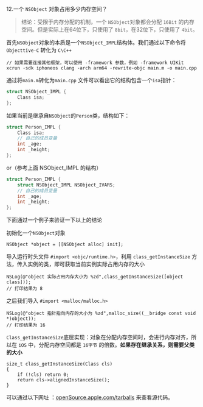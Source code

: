 12.一个 `NSObject` 对象占用多少内存空间？

> 结论：受限于内存分配的机制，一个 `NSObject`对象都会分配 `16Bit` 的内存空间。但是实际上在64位下，只使用了 `8bit`，在32位下，只使用了 `4bit`。


首先`NSObject`对象的本质是一个`NSObject_IMPL`结构体。我们通过以下命令将 `Objecttive-C` 转化为 `C\C++`

```
// 如果需要连接其他框架，可以使用 -framework 参数，例如 -framework UIKit
xcrun -sdk iphoneos clang -arch arm64 -rewrite-objc main.m -o main.cpp
```

通过将`main.m`转化为`main.cpp` 文件可以看出它的结构包含一个`isa`指针：
```c
struct NSObject_IMPL {
    Class isa;
};
```

如果当前是继承自`NSObject`的`Person`类，结构如下：
```c
struct Person_IMPL {
    Class isa;
    // 自己的成员变量
    int _age;
    int _height;
};
```

or（参考上面 NSObject_IMPL 的结构）

```c
struct Person_IMPL {
    struct NSObject_IMPL NSObject_IVARS;
    // 自己的成员变量
    int _age;
    int _height;
};
```

下面通过一个例子来验证一下以上的结论






初始化一个`NSObject`对象
```objc
NSObject *object = [[NSObject alloc] init];
```

导入运行时头文件 `#import <objc/runtime.h>`，利用 `class_getInstanceSize` 方法，传入实例的类，即可获取当前实例实际占用内存的大小


```objc
NSLog(@"object 实际占用内存大小为 %zd",class_getInstanceSize([object class]));
// 打印结果为 8
```

之后我们导入 `#import <malloc/malloc.h>`


```objc
NSLog(@"object 指针指向内存的大小为 %zd",malloc_size((__bridge const void *)object));
// 打印结果为 16
```

`Class_getInstanceSize`底层实现：对象在分配内存空间时，会进行内存对齐，所以在 `iOS` 中，分配内存空间都是 `16字节` 的倍数。**如果存在继承关系，则需要父类的大小**
```objc
size_t class_getInstanceSize(Class cls)
{
    if (!cls) return 0;
    return cls->alignedInstanceSize();
}
```

可以通过以下网址 ：[openSource.apple.com/tarballs](openSource.apple.com/tarballs) 来查看源代码。